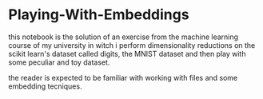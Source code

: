 # Playing-With-Embeddings

this notebook is the solution of an exercise from the machine learning course of my university in witch i perform dimensionality reductions on the scikit learn's dataset called digits, the MNIST dataset and then play with some peculiar and toy dataset.

the reader is expected to be familiar with working with files and some embedding tecniques.
